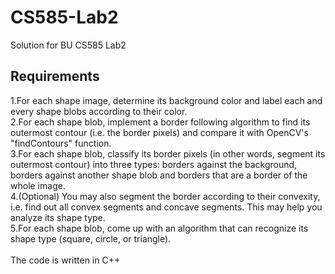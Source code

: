 # CS585-Lab2
Solution for BU CS585 Lab2 <br>
## **Requirements**
1.For each shape image, determine its background color and label each and every shape blobs according to their color. <br>
2.For each shape blob, implement a border following algorithm to find its outermost contour (i.e. the border pixels) and compare it with OpenCV's "findContours" function. <br>
3.For each shape blob, classify its border pixels (in other words, segment its outermost contour) into three types: borders against the background, borders against another shape blob and borders that are a border of the whole image. <br>
4.(Optional) You may also segment the border according to their convexity, i.e. find out all convex segments and concave segments. This may help you analyze its shape type. <br>
5.For each shape blob, come up with an algorithm that can recognize its shape type (square, circle, or triangle). <br>
<br>
The code is written in C++
